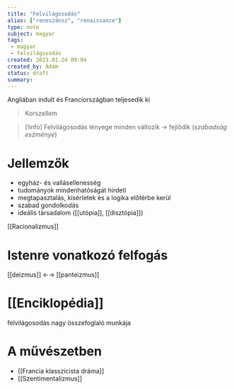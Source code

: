 ```yaml
---
title: "Felvilágosodás"
alias: ["reneszánsz", "renaissance"]
type: note
subject: magyar
tags:
 - magyar
 - felvilágosodás
created: 2023.01.24 09:04
created_by: Ádám
status: draft
summary: 
---
```

Angliában indult és Franciországban teljesedik ki
> Korszellem

>[!info] Felvilágosodás lényege
>minden változik → fejlődik (*szabadság eszménye*)

# Jellemzők
- egyház- és vallásellenesség
- tudományok mindenhatóságát hirdeti
- megtapasztalás, kísérletek és a logika előtérbe kerül
- szabad gondolkodás
- ideális társadalom ([[utópia]], [[disztópia]])

[[Racionalizmus]]
# Istenre vonatkozó felfogás
[[deizmus]] ←→ [[panteizmus]]

# [[Enciklopédia]]
felvilágosodás nagy összefoglaló munkája

# A művészetben
- [[Francia klasszicista dráma]] 
- [[Szentimentalizmus]]
